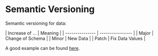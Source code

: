 # Semantic Versioning

Semantic versioning for data:

| Increase of ... | Meaning | | --------------- | ---------------- | | Major | Change of Schema | | Minor | New Data | |
Patch | Fix Data Values |

A good example can be found
[here](https://gitlab.com/data-as-code/energy-dac-example/-/tree/b3a947b6c18b9b059bf9c72874cd6e87c98d4fdc).
